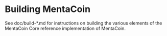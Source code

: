 Building MentaCoin
================

See doc/build-*.md for instructions on building the various
elements of the MentaCoin Core reference implementation of MentaCoin.
